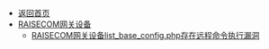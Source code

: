 - [返回首页](/)
- [RAISECOM网关设备](RAISECOM网关设备/)
  - [RAISECOM网关设备list_base_config.php存在远程命令执行漏洞](RAISECOM网关设备/RAISECOM网关设备list_base_config.php存在远程命令执行漏洞.md)
